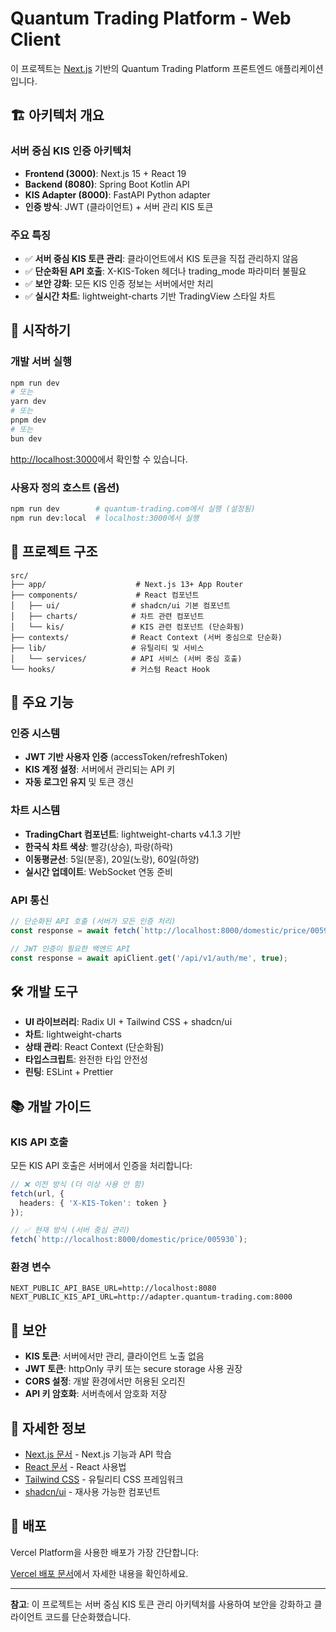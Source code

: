 # Quantum Trading Platform - Web Client

이 프로젝트는 [Next.js](https://nextjs.org) 기반의 Quantum Trading Platform 프론트엔드 애플리케이션입니다.

## 🏗️ 아키텍처 개요

### 서버 중심 KIS 인증 아키텍처
- **Frontend (3000)**: Next.js 15 + React 19
- **Backend (8080)**: Spring Boot Kotlin API 
- **KIS Adapter (8000)**: FastAPI Python adapter
- **인증 방식**: JWT (클라이언트) + 서버 관리 KIS 토큰

### 주요 특징
- ✅ **서버 중심 KIS 토큰 관리**: 클라이언트에서 KIS 토큰을 직접 관리하지 않음
- ✅ **단순화된 API 호출**: X-KIS-Token 헤더나 trading_mode 파라미터 불필요
- ✅ **보안 강화**: 모든 KIS 인증 정보는 서버에서만 처리
- ✅ **실시간 차트**: lightweight-charts 기반 TradingView 스타일 차트

## 🚀 시작하기

### 개발 서버 실행

```bash
npm run dev
# 또는
yarn dev
# 또는
pnpm dev
# 또는
bun dev
```

[http://localhost:3000](http://localhost:3000)에서 확인할 수 있습니다.

### 사용자 정의 호스트 (옵션)
```bash
npm run dev        # quantum-trading.com에서 실행 (설정됨)
npm run dev:local  # localhost:3000에서 실행
```

## 📁 프로젝트 구조

```
src/
├── app/                    # Next.js 13+ App Router
├── components/             # React 컴포넌트
│   ├── ui/                # shadcn/ui 기본 컴포넌트
│   ├── charts/            # 차트 관련 컴포넌트
│   └── kis/               # KIS 관련 컴포넌트 (단순화됨)
├── contexts/              # React Context (서버 중심으로 단순화)
├── lib/                   # 유틸리티 및 서비스
│   └── services/          # API 서비스 (서버 중심 호출)
└── hooks/                 # 커스텀 React Hook
```

## 🔧 주요 기능

### 인증 시스템
- **JWT 기반 사용자 인증** (accessToken/refreshToken)
- **KIS 계정 설정**: 서버에서 관리되는 API 키
- **자동 로그인 유지** 및 토큰 갱신

### 차트 시스템
- **TradingChart 컴포넌트**: lightweight-charts v4.1.3 기반
- **한국식 차트 색상**: 빨강(상승), 파랑(하락)
- **이동평균선**: 5일(분홍), 20일(노랑), 60일(하양)
- **실시간 업데이트**: WebSocket 연동 준비

### API 통신
```typescript
// 단순화된 API 호출 (서버가 모든 인증 처리)
const response = await fetch(`http://localhost:8000/domestic/price/005930`);

// JWT 인증이 필요한 백엔드 API
const response = await apiClient.get('/api/v1/auth/me', true);
```

## 🛠️ 개발 도구

- **UI 라이브러리**: Radix UI + Tailwind CSS + shadcn/ui
- **차트**: lightweight-charts
- **상태 관리**: React Context (단순화됨)
- **타입스크립트**: 완전한 타입 안전성
- **린팅**: ESLint + Prettier

## 📚 개발 가이드

### KIS API 호출
모든 KIS API 호출은 서버에서 인증을 처리합니다:

```typescript
// ❌ 이전 방식 (더 이상 사용 안 함)
fetch(url, { 
  headers: { 'X-KIS-Token': token } 
});

// ✅ 현재 방식 (서버 중심 관리)
fetch(`http://localhost:8000/domestic/price/005930`);
```

### 환경 변수
```env
NEXT_PUBLIC_API_BASE_URL=http://localhost:8080
NEXT_PUBLIC_KIS_API_URL=http://adapter.quantum-trading.com:8000
```

## 🔐 보안

- **KIS 토큰**: 서버에서만 관리, 클라이언트 노출 없음
- **JWT 토큰**: httpOnly 쿠키 또는 secure storage 사용 권장
- **CORS 설정**: 개발 환경에서만 허용된 오리진
- **API 키 암호화**: 서버측에서 암호화 저장

## 📖 자세한 정보

- [Next.js 문서](https://nextjs.org/docs) - Next.js 기능과 API 학습
- [React 문서](https://react.dev) - React 사용법
- [Tailwind CSS](https://tailwindcss.com) - 유틸리티 CSS 프레임워크
- [shadcn/ui](https://ui.shadcn.com) - 재사용 가능한 컴포넌트

## 🚢 배포

Vercel Platform을 사용한 배포가 가장 간단합니다:

[Vercel 배포 문서](https://nextjs.org/docs/app/building-your-application/deploying)에서 자세한 내용을 확인하세요.

---

**참고**: 이 프로젝트는 서버 중심 KIS 토큰 관리 아키텍처를 사용하여 보안을 강화하고 클라이언트 코드를 단순화했습니다.